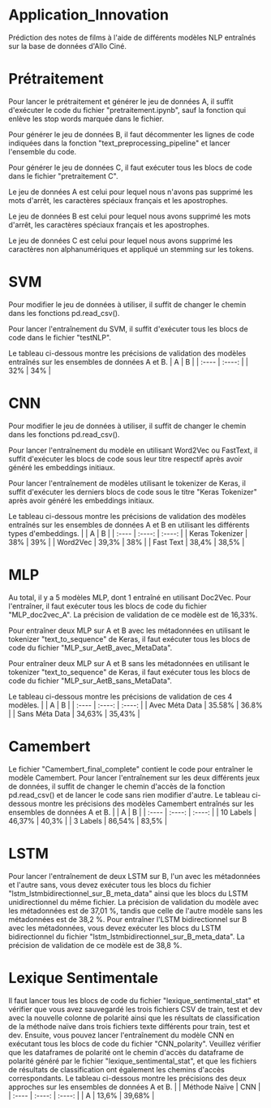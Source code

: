 # Application_Innovation
Prédiction des notes de films à l'aide de différents modèles NLP entraînés sur la base de données d'Allo Ciné.
# Prétraitement
Pour lancer le prétraitement et générer le jeu de données A, il suffit d'exécuter le code du fichier "pretraitement.ipynb", sauf la fonction qui enlève les stop words marquée dans le fichier.

Pour générer le jeu de données B, il faut décommenter les lignes de code indiquées dans la fonction "text_preprocessing_pipeline" et lancer l'ensemble du code.

Pour générer le jeu de données C, il faut exécuter tous les blocs de code dans le fichier "pretraitement C".

Le jeu de données A est celui pour lequel nous n'avons pas supprimé les mots d'arrêt, les caractères spéciaux français et les apostrophes.

Le jeu de données B est celui pour lequel nous avons supprimé les mots d'arrêt, les caractères spéciaux français et les apostrophes.

Le jeu de données C est celui pour lequel nous avons supprimé les caractères non alphanumériques et appliqué un stemming sur les tokens.
# SVM 
Pour modifier le jeu de données à utiliser, il suffit de changer le chemin dans les fonctions pd.read_csv().

Pour lancer l'entraînement du SVM, il suffit d'exécuter tous les blocs de code dans le fichier "testNLP".

Le tableau ci-dessous montre les précisions de validation des modèles entraînés sur les ensembles de données A et B.
| A | B | 
| :---- | :----: | 
| 32% | 34% | 
# CNN
Pour modifier le jeu de données à utiliser, il suffit de changer le chemin dans les fonctions pd.read_csv().

Pour lancer l'entraînement du modèle en utilisant Word2Vec ou FastText, il suffit d'exécuter les blocs de code sous leur titre respectif après avoir généré les embeddings initiaux.

Pour lancer l'entraînement de modèles utilisant le tokenizer de Keras, il suffit d'exécuter les derniers blocs de code sous le titre "Keras Tokenizer" après avoir généré les embeddings initiaux.

Le tableau ci-dessous montre les précisions de validation des modèles entraînés sur les ensembles de données A et B en utilisant les différents types d'embeddings.
|  | A | B | 
| :---- | :----: | :----: | 
| Keras Tokenizer | 38% | 39% | 
| Word2Vec | 39,3% | 38% |
| Fast Text | 38,4% | 38,5% |
# MLP
Au total, il y a 5 modèles MLP, dont 1 entraîné en utilisant Doc2Vec. Pour l'entraîner, il faut exécuter tous les blocs de code du fichier "MLP_doc2vec_A". La précision de validation de ce modèle est de 16,33%.

Pour entraîner deux MLP sur A et B avec les métadonnées en utilisant le tokenizer "text_to_sequence" de Keras, il faut exécuter tous les blocs de code du fichier "MLP_sur_AetB_avec_MetaData".

Pour entraîner deux MLP sur A et B sans les métadonnées en utilisant le tokenizer "text_to_sequence" de Keras, il faut exécuter tous les blocs de code du fichier "MLP_sur_AetB_sans_MetaData".

Le tableau ci-dessous montre les précisions de validation de ces 4 modèles.
|  | A | B | 
| :---- | :----: | :----: | 
| Avec Méta Data | 35.58% | 36.8% | 
| Sans Méta Data | 34,63% | 35,43% |
# Camembert
Le fichier "Camembert_final_complete" contient le code pour entraîner le modèle Camembert. Pour lancer l'entraînement sur les deux différents jeux de données, il suffit de changer le chemin d'accès de la fonction pd.read_csv() et de lancer le code sans rien modifier d'autre.
Le tableau ci-dessous montre les précisions des modèles Camembert entraînés sur les ensembles de données A et B.
|  | A | B | 
| :---- | :----: | :----: | 
| 10 Labels | 46,37% | 40,3% | 
| 3 Labels | 86,54% | 83,5% |
# LSTM 
Pour lancer l'entraînement de deux LSTM sur B, l'un avec les métadonnées et l'autre sans, vous devez exécuter tous les blocs du fichier "lstm_lstmbidirectionnel_sur_B_meta_data" ainsi que les blocs du LSTM unidirectionnel du même fichier.
La précision de validation du modèle avec les métadonnées est de 37,01 %, tandis que celle de l'autre modèle sans les métadonnées est de 38,2 %.
Pour entraîner l'LSTM bidirectionnel sur B avec les métadonnées, vous devez exécuter les blocs du LSTM bidirectionnel du fichier "lstm_lstmbidirectionnel_sur_B_meta_data". La précision de validation de ce modèle est de 38,8 %. 
# Lexique Sentimentale
Il faut lancer tous les blocs de code du fichier "lexique_sentimental_stat" et vérifier que vous avez sauvegardé les trois fichiers CSV de train, test et dev avec la nouvelle colonne de polarité ainsi que les résultats de classification de la méthode naïve dans trois fichiers texte différents pour train, test et dev. Ensuite, vous pouvez lancer l'entraînement du modèle CNN en exécutant tous les blocs de code du fichier "CNN_polarity". Veuillez vérifier que les dataframes de polarité ont le chemin d'accès du dataframe de polarité généré par le fichier "lexique_sentimental_stat", et que les fichiers de résultats de classification ont également les chemins d'accès correspondants. Le tableau ci-dessous montre les précisions des deux approches sur les ensembles de données A et B.
|  | Méthode Naïve | CNN | 
| :---- | :----: | :----: | 
| A | 13,6% | 39,68% | 

